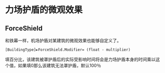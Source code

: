 力场护盾的微观效果
==========
ForceShield
-----------

和铁幕一样，机场护盾对某建筑的微观效果也能够自定义了。

    [BuildingType]►ForceShield.Modifier= (float - multiplier)

填百分比，该建筑被罩护盾后的实际受影响时间将会是力场护盾本身的时间乘以这个值，如果填0那么该建筑无法罩护盾，默认100％